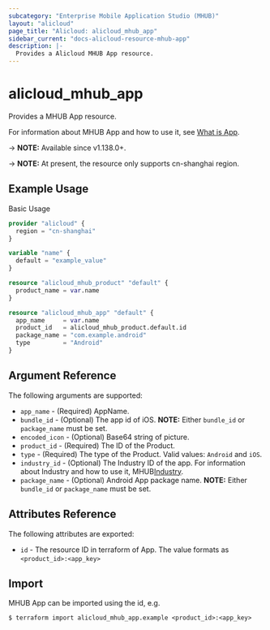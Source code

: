 ```yaml
---
subcategory: "Enterprise Mobile Application Studio (MHUB)"
layout: "alicloud"
page_title: "Alicloud: alicloud_mhub_app"
sidebar_current: "docs-alicloud-resource-mhub-app"
description: |-
  Provides a Alicloud MHUB App resource.
---
```


# alicloud_mhub_app

Provides a MHUB App resource.

For information about MHUB App and how to use it, see [What is App](https://help.aliyun.com/product/65109.html).

-> **NOTE:** Available since v1.138.0+.

-> **NOTE:** At present, the resource only supports cn-shanghai region.

## Example Usage

Basic Usage

```terraform
provider "alicloud" {
  region = "cn-shanghai"
}

variable "name" {
  default = "example_value"
}

resource "alicloud_mhub_product" "default" {
  product_name = var.name
}

resource "alicloud_mhub_app" "default" {
  app_name     = var.name
  product_id   = alicloud_mhub_product.default.id
  package_name = "com.example.android"
  type         = "Android"
}
```

## Argument Reference

The following arguments are supported:

* `app_name` - (Required) AppName.
* `bundle_id` - (Optional) The app id of iOS. **NOTE:** Either `bundle_id` or `package_name` must be set.
* `encoded_icon` - (Optional) Base64 string of picture.
* `product_id` - (Required)  The ID of the Product.
* `type` - (Required) The type of the Product. Valid values: `Android` and `iOS`.  
* `industry_id` - (Optional) The Industry ID of the app. For information about Industry and how to use it, MHUB[Industry](https://help.aliyun.com/document_detail/201638.html).
* `package_name` - (Optional) Android App package name. **NOTE:** Either `bundle_id` or `package_name` must be set.


## Attributes Reference

The following attributes are exported:

* `id` - The resource ID in terraform of App. The value formats as `<product_id>:<app_key>`

## Import

MHUB App can be imported using the id, e.g.

```shell
$ terraform import alicloud_mhub_app.example <product_id>:<app_key>
```
